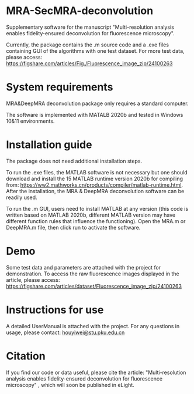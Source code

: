 # MRA-SecMRA-deconvolution
Supplementary software for the manuscript "Multi-resolution analysis enables fidelity-ensured deconvolution for fluorescence microscopy".

Currently, the package contains the .m source code and a .exe files containing GUI of the algorithms with one test dataset.
For more test data, please access: https://figshare.com/articles/Fig./Fluorescence_image_zip/24100263
# System requirements
MRA&DeepMRA deconvolution package only requires a standard computer.

The software is implemented with MATALB 2020b and tested in Windows 10&11 environments.
# Installation guide
The package does not need additional installation steps. 

To run the .exe files, the MATLAB software is not necessary but one should download and install the 15 MATLAB runtime version 2020b for compiling from: https://ww2.mathworks.cn/products/compiler/matlab-runtime.html. After the installation, the MRA & DeepMRA deconvolution software can be readily used.

To run the .m GUI, users need to install MATLAB at any version (this code is written based on MATLAB 2020b, different MATLAB version may have different function rules that influence the functioning). Open the MRA.m or DeepMRA.m file, then click run to activate the software.

# Demo
Some test data and parameters are attached with the project for demonstration. To access the raw fluorescence images displayed in the article, please access: https://figshare.com/articles/dataset/Fluorescence_image_zip/24100263

# Instructions for use
A detailed UserManual is attached with the project. For any questions in usage, please contact: houyiwei@stu.pku.edu.cn

# Citation
If you find our code or data useful, please cite the article: "Multi-resolution analysis enables fidelity-ensured deconvolution for fluorescence microscopy" , which will soon be published in eLight.
